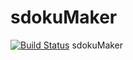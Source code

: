 # sdokuMaker
[![Build Status](https://travis-ci.org/kimorkim/sdokuMaker.svg?branch=master)](https://travis-ci.org/kimorkim/sdokuMaker)
sdokuMaker
